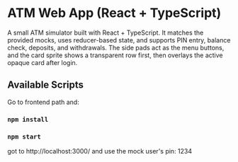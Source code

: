 # ATM Web App (React + TypeScript)

A small ATM simulator built with React + TypeScript. It matches the provided mocks, uses reducer-based state, and supports PIN entry, balance check, deposits, and withdrawals. The side pads act as the menu buttons, and the card sprite shows a transparent row first, then overlays the active opaque card after login.

## Available Scripts

Go to frontend path and:

### `npm install`

### `npm start`

got to http://localhost:3000/ and use the mock user's pin: 1234
